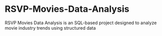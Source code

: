 # RSVP-Movies-Data-Analysis
RSVP Movies Data Analysis is an SQL-based project designed to analyze movie industry trends using structured data
